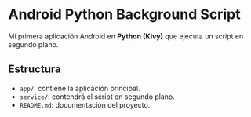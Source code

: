 # Android Python Background Script

Mi primera aplicación Android en **Python (Kivy)** que ejecuta un script en segundo plano.

## Estructura
- `app/`: contiene la aplicación principal.
- `service/`: contendrá el script en segundo plano.
- `README.md`: documentación del proyecto.